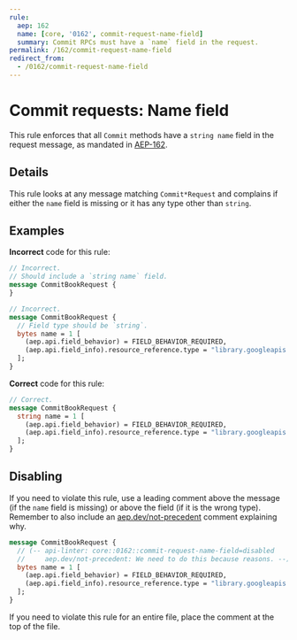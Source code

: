 ```yaml
---
rule:
  aep: 162
  name: [core, '0162', commit-request-name-field]
  summary: Commit RPCs must have a `name` field in the request.
permalink: /162/commit-request-name-field
redirect_from:
  - /0162/commit-request-name-field
---
```


# Commit requests: Name field

This rule enforces that all `Commit` methods have a `string name`
field in the request message, as mandated in [AEP-162][].

## Details

This rule looks at any message matching `Commit*Request` and complains if
either the `name` field is missing or it has any type other than `string`.

## Examples

**Incorrect** code for this rule:

```proto
// Incorrect.
// Should include a `string name` field.
message CommitBookRequest {
}
```

```proto
// Incorrect.
message CommitBookRequest {
  // Field type should be `string`.
  bytes name = 1 [
    (aep.api.field_behavior) = FIELD_BEHAVIOR_REQUIRED,
    (aep.api.field_info).resource_reference.type = "library.googleapis.com/Book"
  ];
}
```

**Correct** code for this rule:

```proto
// Correct.
message CommitBookRequest {
  string name = 1 [
    (aep.api.field_behavior) = FIELD_BEHAVIOR_REQUIRED,
    (aep.api.field_info).resource_reference.type = "library.googleapis.com/Book"
  ];
}
```

## Disabling

If you need to violate this rule, use a leading comment above the message (if
the `name` field is missing) or above the field (if it is the wrong type).
Remember to also include an [aep.dev/not-precedent][] comment explaining why.

```proto
message CommitBookRequest {
  // (-- api-linter: core::0162::commit-request-name-field=disabled
  //     aep.dev/not-precedent: We need to do this because reasons. --)
  bytes name = 1 [
    (aep.api.field_behavior) = FIELD_BEHAVIOR_REQUIRED,
    (aep.api.field_info).resource_reference.type = "library.googleapis.com/Book"
  ];
}
```

If you need to violate this rule for an entire file, place the comment at the
top of the file.

[aep-162]: https://aep.dev/162
[aep.dev/not-precedent]: https://aep.dev/not-precedent
